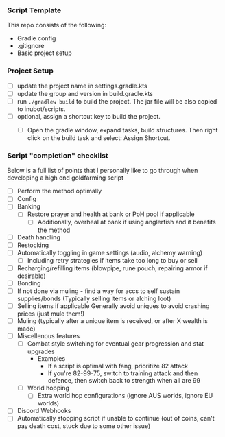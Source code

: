 ### Script Template

This repo consists of the following: 
- Gradle config
- .gitignore 
- Basic project setup

### Project Setup
- [ ] update the project name in settings.gradle.kts
- [ ] update the group and version in build.gradle.kts
- [ ] run `./gradlew build` to build the project. The jar file will be also copied to inubot/scripts.
- [ ] optional, assign a shortcut key to build the project.
  - [ ] Open the gradle window, expand tasks, build structures. Then right click on the build task and select: Assign Shortcut.


### Script "completion" checklist

Below is a full list of points that I personally like to go through when developing a high end 
goldfarming script

- [ ] Perform the method optimally
- [ ] Config
- [ ] Banking
  - [ ] Restore prayer and health at bank or PoH pool if applicable
    - [ ] Additionally, overheal at bank if using anglerfish and it benefits the method
- [ ] Death handling
- [ ] Restocking
- [ ] Automatically toggling in game settings (audio, alchemy warning)
  - [ ] Including retry strategies if items take too long to buy or sell
- [ ] Recharging/refilling items (blowpipe, rune pouch, repairing armor if desirable)
- [ ] Bonding
- [ ] If not done via muling - find a way for accs to self sustain supplies/bonds (Typically 
  selling items or alching loot)
- [ ] Selling items if applicable Generally avoid uniques to avoid crashing prices (just mule 
  them!)
- [ ] Muling (typically after a unique item is received, or after X wealth is made)
- [ ] Miscellenous features
  - [ ] Combat style switching for eventual gear progression and stat upgrades
    - Examples
      - If a script is optimal with fang, prioritize 82 attack
      - If you're 82-99-75, switch to training attack and then defence, then switch back to 
        strength when all are 99
  - [ ] World hopping 
    - [ ] Extra world hop configurations (ignore AUS worlds, ignore EU worlds)
- [ ] Discord Webhooks
- [ ] Automatically stopping script if unable to continue (out of coins, can't pay death cost, 
  stuck due to some other issue)